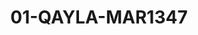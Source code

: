 ---
title: 01-QAYLA-MAR1347
image: /v1543919832/viterbo/01-QAYLA-MAR1347.jpg
brand: martha-blanc
layout: vestito
---